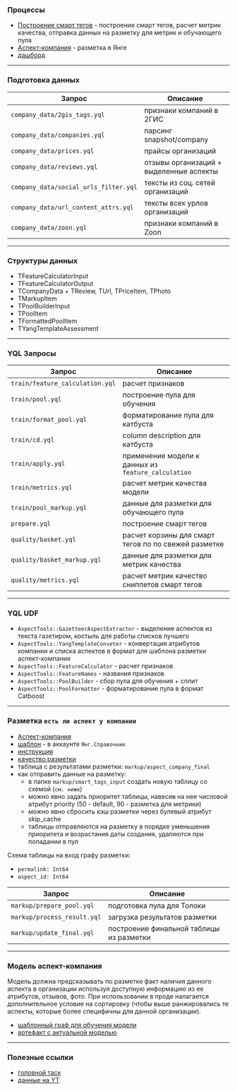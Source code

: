 ### Процессы
* [Построение смарт тегов](https://reactor.yandex-team.ru/browse?selected=10053158) - построение смарт тегов, расчет метрик качества, отправка данных на разметку для метрик и обучающего пула
* [Аспект-компания](https://reactor.yandex-team.ru/browse?selected=9799811) - разметка в Янге
* [дашборд](https://datalens.yandex-team.ru/s6f9g6vejqaul-aspekty?tab=Xp)
---

### Подготовка данных
| Запрос                                | Описание                                |
|---------------------------------------|-----------------------------------------|
| `company_data/2gis_tags.yql`          | признаки компаний в 2ГИС                |
| `company_data/companies.yql`          | парсинг snapshot/company                |
| `company_data/prices.yql`             | прайсы организаций                      |
| `company_data/reviews.yql`            | отзывы организаций + выделенные аспекты |
| `company_data/social_urls_filter.yql` | тексты из соц. сетей организаций        |
| `company_data/url_content_attrs.yql`  | тексты всех урлов организаций           |
| `company_data/zoon.yql`               | признаки компаний в Zoon                |
---

### Структуры данных
* TFeatureCalculatorInput
* TFeatureCalculatorOutput
* TCompanyData + TReview, TUrl, TPriceItem, TPhoto
* TMarkupItem
* TPoolBuilderInput
* TPoolItem
* TFormattedPoolItem
* TYangTemplateAssessment
---

### YQL Запросы
| Запрос                          | Описание                                             |
|---------------------------------|------------------------------------------------------|
| `train/feature_calculation.yql` | расчет признаков                                     |
| `train/pool.yql`                | построение пула для обучения                         |
| `train/format_pool.yql`         | форматирование пула для катбуста                     |
| `train/cd.yql`                  | column description для катбуста                      |
| `train/apply.yql`               | применение модели к данных из `feature_calculation`  |
| `train/metrics.yql`             | расчет метрик качества модели                        |
| `train/pool_markup.yql`         | данные для разметки для обучающего пула              |
| `prepare.yql`                   | построение смарт тегов                               |
| `quality/basket.yql`            | расчет корзины для смарт тегов по по свежей разметке |
| `quality/basket_markup.yql`     | данные для разметки для метрик качества              |
| `quality/metrics.yql`           | расчет метрик качество сниппетов смарт тегов         |
---

### YQL UDF
* `AspectTools::GazetteerAspectExtractor` - выделение аспектов из текста газетиром, костыль для работы списков лучшего
* `AspectTools::YangTemplateConveter` - конвертация атрибутов компании и списка аспектов в формат для шаблона разметки аспект-компания
* `AspectTools::FeatureCalculator` - расчет признаков
* `AspectTools::FeatureNames` - названия признаков
* `AspectTools::PoolBuilder` - сбор пула для обучения + сплит
* `AspectTools::PoolFormatter` - форматирование пула в формат Catboost
---

### Разметка `есть ли аспект у компании`
* [Аспект-компания](https://reactor.yandex-team.ru/browse?selected=9799811)
* [шаблон](https://yang.yandex-team.ru/requester/project/11518) - в аккаунте `Янг.Справочник`
* [инструкция](https://wiki.yandex-team.ru/eva/sprav/instrukcija-dlja-ocenki-atributa-kuxnja)
* [качество разметки](https://datalens.yandex-team.ru/p0ex96615mi8i-aspekty-obshepita)
* таблица с результатами разметки: `markup/aspect_company_final`
* как отправить данные на разметку:
    * в папке `markup/smart_tags_input` создать новую таблицу со схемой (`см. ниже`)
    * можно явно задать приоритет таблицы, навесив на нее числовой атрибут priority (50 - default, 90 - разметка для метрики)
    * можно явно сбросить кэш разметки через булевый атрибут skip_cache
    * таблицы отправляются на разметку в порядке уменьшения приоритета и возрастания даты создания, удаляются при попадании в пул

Схема таблицы на вход графу разметки:
* `permalink: Int64`
* `aspect_id: Int64`

| Запрос                      | Описание                                 |
|-----------------------------|------------------------------------------|
| `markup/prepare_pool.yql`   | подготовка пула для Толоки               |
| `markup/process_result.yql` | загрузка результатов разметки            |
| `markup/update_final.yql`   | построение финальной таблицы из разметки |
---

### Модель аспект-компания
Модель должна предсказывать по разметке факт наличия данного аспекта в организации используя доступную информацию из ее атрибутов, отзывов, фото. При использовании в проде налагается дополнительное условие на сортировку (чтобы выше ранжировались те аспекты, которые более специфичны для данной организации).
* [шаблонный граф для обучения модели](https://nirvana.yandex-team.ru/flow/84dda7a1-de06-4946-aa25-fce2aa3860f2)
* [артефакт с актуальной моделью](https://reactor.yandex-team.ru/browse?selected=10050322)

---

### Полезные ссылки
* [головной таск](https://st.yandex-team.ru/WOA-1325)
* [данные на YT](https://yt.yandex-team.ru/hahn/navigation?path=//home/geosearch/aspects/smart_tags)
